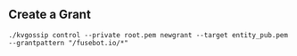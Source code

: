Create a Grant
-------------

`./kvgossip control --private root.pem newgrant --target entity_pub.pem --grantpattern "/fusebot.io/*"`
